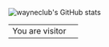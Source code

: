 ![wayneclub's GitHub stats](https://github-readme-stats.vercel.app/api?username=wayneclub&show_icons=true&theme=tokyonight)

<table>
  <tr>
    <td>You are visitor</td>
    <td><img src="https://profile-counter.glitch.me/paradiseduo/count.svg" alt="" /></td>
  </tr>
</table>

